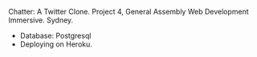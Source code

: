 Chatter: A Twitter Clone.
Project 4, General Assembly Web Development Immersive. Sydney.

* Database: Postgresql
* Deploying on Heroku.
